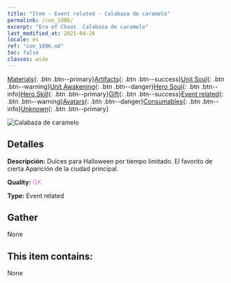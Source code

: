 ```yaml
---
title: "Item - Event related - Calabaza de caramelo"
permalink: /con_1086/
excerpt: "Era of Chaos  Calabaza de caramelo"
last_modified_at: 2021-04-26
locale: es
ref: "con_1086.md"
toc: false
classes: wide
---
```

 [Materials](/ItemsES/){: .btn .btn--primary}[Artifacts](/ItemsES/Artifacts/){: .btn .btn--success}[Unit Soul](/ItemsES/UnitSoul/){: .btn .btn--warning}[Unit Awakening](/ItemsES/UnitAwakening/){: .btn .btn--danger}[Hero Soul](/ItemsES/HeroSoul/){: .btn .btn--info}[Hero Skill](/ItemsES/HeroSkill/){: .btn .btn--primary}[Gift](/ItemsES/Gift/){: .btn .btn--success}[Event related](/ItemsES/Events/){: .btn .btn--warning}[Avatars](/ItemsES/Avatars/){: .btn .btn--danger}[Consumables](/ItemsES/Consumables/){: .btn .btn--info}[Unknown](/ItemsES/Unknown/){: .btn .btn--primary}

 ![Calabaza de caramelo](/images/t/i_690012.png)

## Detalles
 **Descripción:** Dulces para Halloween por tiempo limitado. El favorito de cierta Aparición de la ciudad principal.

 **Quality:** <span style="color: #DA70D6">OK</span>

 **Type:** Event related

## Gather

  None

## This item contains:

  None


